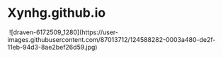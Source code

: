 # Xynhg.github.io
<image>
  ![draven-6172509_1280](https://user-images.githubusercontent.com/87013712/124588282-0003a480-de2f-11eb-94d3-8ae2bef26d59.jpg)
